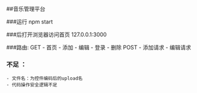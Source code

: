 ##音乐管理平台

###运行
    npm start

###后打开浏览器访问首页
    127.0.0.1:3000

###路由: GET - 首页
  					- 添加
  					- 编辑
  					- 登录
  					- 删除
  			POST - 添加请求
  					 - 编辑请求
### 不足 ：
	- 文件名：为控件编码后的upload名
	- 代码操作安全逻辑不足